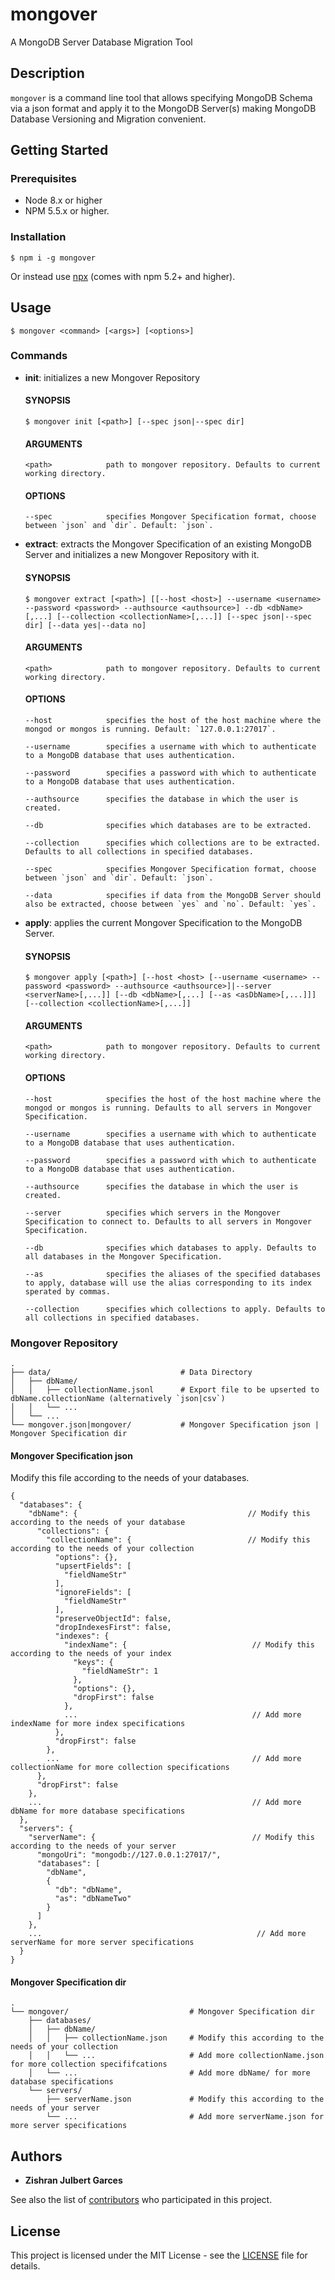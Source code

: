 # mongover
A MongoDB Server Database Migration Tool

## Description
`mongover` is a command line tool that allows specifying MongoDB Schema via a json format and apply it to the MongoDB Server(s) making MongoDB Database Versioning and Migration convenient.

## Getting Started
### Prerequisites
* Node 8.x or higher
* NPM 5.5.x or higher.

### Installation
```shell
$ npm i -g mongover
```
Or instead use [npx](https://medium.com/@ma1ybekatz/introducing-npx-an-npm-package-runner-55f7d4bd282b) (comes with npm 5.2+ and higher).

## Usage
```shell
$ mongover <command> [<args>] [<options>]
```

### Commands
* **init**: initializes a new Mongover Repository
  
  #### SYNOPSIS

  ```shell
  $ mongover init [<path>] [--spec json|--spec dir]
  ```

  #### ARGUMENTS

      <path>            path to mongover repository. Defaults to current working directory.

  #### OPTIONS
  
      --spec            specifies Mongover Specification format, choose between `json` and `dir`. Default: `json`.

* **extract**: extracts the Mongover Specification of an existing MongoDB Server and initializes a new Mongover Repository with it.
  
  #### SYNOPSIS

  ```shell
  $ mongover extract [<path>] [[--host <host>] --username <username> --password <password> --authsource <authsource>] --db <dbName>[,...] [--collection <collectionName>[,...]] [--spec json|--spec dir] [--data yes|--data no]
  ```

  #### ARGUMENTS

      <path>            path to mongover repository. Defaults to current working directory.

  #### OPTIONS

      --host            specifies the host of the host machine where the mongod or mongos is running. Default: `127.0.0.1:27017`.

      --username        specifies a username with which to authenticate to a MongoDB database that uses authentication.

      --password        specifies a password with which to authenticate to a MongoDB database that uses authentication.

      --authsource      specifies the database in which the user is created.

      --db              specifies which databases are to be extracted.

      --collection      specifies which collections are to be extracted. Defaults to all collections in specified databases.

      --spec            specifies Mongover Specification format, choose between `json` and `dir`. Default: `json`.

      --data            specifies if data from the MongoDB Server should also be extracted, choose between `yes` and `no`. Default: `yes`.
     
* **apply**: applies the current Mongover Specification to the MongoDB Server.
  
  #### SYNOPSIS

  ```shell
  $ mongover apply [<path>] [--host <host> [--username <username> --password <password> --authsource <authsource>]|--server <serverName>[,...]] [--db <dbName>[,...] [--as <asDbName>[,...]]] [--collection <collectionName>[,...]]
  ```

  #### ARGUMENTS

      <path>            path to mongover repository. Defaults to current working directory.

  #### OPTIONS

      --host            specifies the host of the host machine where the mongod or mongos is running. Defaults to all servers in Mongover Specification.

      --username        specifies a username with which to authenticate to a MongoDB database that uses authentication.

      --password        specifies a password with which to authenticate to a MongoDB database that uses authentication.

      --authsource      specifies the database in which the user is created.

      --server          specifies which servers in the Mongover Specification to connect to. Defaults to all servers in Mongover Specification.

      --db              specifies which databases to apply. Defaults to all databases in the Mongover Specification.

      --as              specifies the aliases of the specified databases to apply, database will use the alias corresponding to its index sperated by commas.

      --collection      specifies which collections to apply. Defaults to all collections in specified databases.

### Mongover Repository
    .
    ├── data/                             # Data Directory
    │   ├── dbName/             
    │   │   ├── collectionName.jsonl      # Export file to be upserted to dbName.collectionName (alternatively `json|csv`)
    │   │   └── ...
    │   └── ...
    └── mongover.json|mongover/           # Mongover Specification json | Mongover Specification dir

#### Mongover Specification json
Modify this file according to the needs of your databases.
```json5
{
  "databases": {
    "dbName": {                                      // Modify this according to the needs of your database
      "collections": {                                
        "collectionName": {                          // Modify this according to the needs of your collection
          "options": {},
          "upsertFields": [
            "fieldNameStr"
          ],
          "ignoreFields": [
            "fieldNameStr"
          ],
          "preserveObjectId": false,
          "dropIndexesFirst": false,
          "indexes": {
            "indexName": {                            // Modify this according to the needs of your index
              "keys": {
                "fieldNameStr": 1
              },
              "options": {},
              "dropFirst": false
            },
            ...                                       // Add more indexName for more index specifications
          },
          "dropFirst": false
        },
        ...                                           // Add more collectionName for more collection specifications
      },
      "dropFirst": false
    },
    ...                                               // Add more dbName for more database specifications
  },
  "servers": {
    "serverName": {                                   // Modify this according to the needs of your server
      "mongoUri": "mongodb://127.0.0.1:27017/",
      "databases": [
        "dbName",
        {
          "db": "dbName",
          "as": "dbNameTwo"
        }
      ]
    },
    ...                                                // Add more serverName for more server specifications
  }
}
```

#### Mongover Specification dir
    .
    └── mongover/                           # Mongover Specification dir
        ├── databases/
        │   ├── dbName/
        │   │   ├── collectionName.json     # Modify this according to the needs of your collection
        │   │   └── ...                     # Add more collectionName.json for more collection specififcations
        │   └── ...                         # Add more dbName/ for more database specifications
        └── servers/
            ├── serverName.json             # Modify this according to the needs of your server
            └── ...                         # Add more serverName.json for more server specifications

## Authors
* **Zishran Julbert Garces**

See also the list of [contributors](https://github.com/superzish/mongover/contributors) who participated in this project.

## License
This project is licensed under the MIT License - see the [LICENSE](https://github.com/superzish/mongover/blob/master/LICENSE) file for details.
